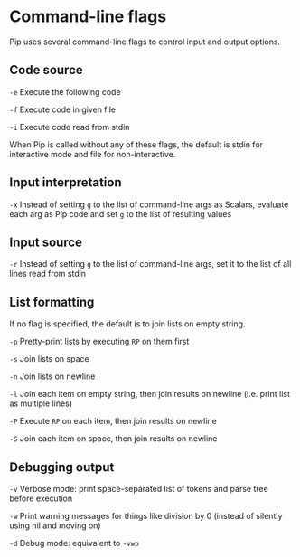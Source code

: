 
# Command-line flags

Pip uses several command-line flags to control input and output options.

## Code source

`-e` Execute the following code

`-f` Execute code in given file

`-i` Execute code read from stdin

When Pip is called without any of these flags, the default is stdin for interactive mode and file for non-interactive.

## Input interpretation

`-x` Instead of setting `g` to the list of command-line args as Scalars, evaluate each arg as Pip code and set `g` to the list of resulting values

## Input source

`-r` Instead of setting `g` to the list of command-line args, set it to the list of all lines read from stdin

## List formatting

If no flag is specified, the default is to join lists on empty string.

`-p` Pretty-print lists by executing `RP` on them first

`-s` Join lists on space

`-n` Join lists on newline

`-l` Join each item on empty string, then join results on newline (i.e. print list as multiple lines)

`-P` Execute `RP` on each item, then join results on newline

`-S` Join each item on space, then join results on newline

## Debugging output

`-v` Verbose mode: print space-separated list of tokens and parse tree before execution

`-w` Print warning messages for things like division by 0 (instead of silently using nil and moving on)

`-d` Debug mode: equivalent to `-vwp`
